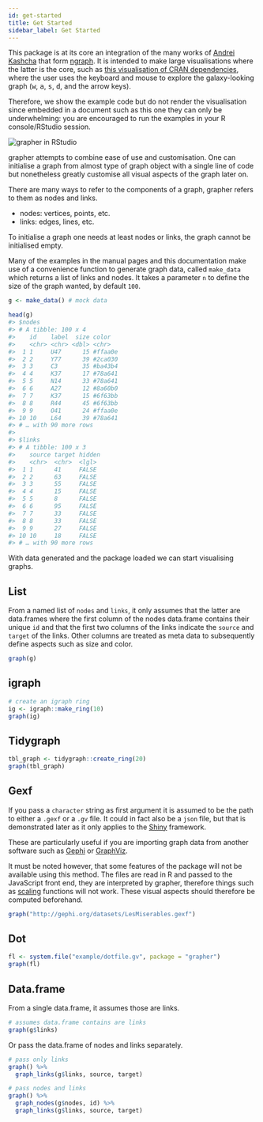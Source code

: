 ```yaml
---
id: get-started
title: Get Started
sidebar_label: Get Started
---
```


This package is at its core an integration of the many works of [Andrei Kashcha](credits.md) that form [ngraph](https://github.com/anvaka/ngraph). It is intended to make large visualisations where the latter is the core, such as [this visualisation of CRAN dependencies](http://shiny.john-coene.com/cran), where the user uses the keyboard and mouse to explore the galaxy-looking graph (<kbd>w</kbd>, <kbd>a</kbd>, <kbd>s</kbd>, <kbd>d</kbd>, and the arrow keys).

Therefore, we show the example code but do not render the visualisation since embedded in a document such as this one they can only be underwhelming: you are encouraged to run the examples in your R console/RStudio session.

![grapher in RStudio](../img/rstudio.png)

grapher attempts to combine ease of use and customisation. One can initialise a graph from almost type of graph object with a single line of code but nonetheless greatly customise all visual aspects of the graph later on. 

There are many ways to refer to the components of a graph, grapher refers to them as nodes and links.

- nodes: vertices, points, etc.
- links: edges, lines, etc.

To initialise a graph one needs at least nodes or links, the graph cannot be initialised empty. 

Many of the examples in the manual pages and this documentation make use of a convenience function to generate graph data, called `make_data` which returns a list of links and nodes. It takes a parameter `n` to define the size of the graph wanted, by default `100`.

```r
g <- make_data() # mock data

head(g)
#> $nodes
#> # A tibble: 100 x 4
#>    id    label  size color  
#>    <chr> <chr> <dbl> <chr>  
#>  1 1     U47      15 #ffaa0e
#>  2 2     Y77      39 #2ca030
#>  3 3     C3       35 #ba43b4
#>  4 4     K37      17 #78a641
#>  5 5     N14      33 #78a641
#>  6 6     A27      12 #8a60b0
#>  7 7     K37      15 #6f63bb
#>  8 8     R44      45 #6f63bb
#>  9 9     O41      24 #ffaa0e
#> 10 10    L64      39 #78a641
#> # … with 90 more rows
#> 
#> $links
#> # A tibble: 100 x 3
#>    source target hidden
#>    <chr>  <chr>  <lgl> 
#>  1 1      41     FALSE 
#>  2 2      63     FALSE 
#>  3 3      55     FALSE 
#>  4 4      15     FALSE 
#>  5 5      8      FALSE 
#>  6 6      95     FALSE 
#>  7 7      33     FALSE 
#>  8 8      33     FALSE 
#>  9 9      27     FALSE 
#> 10 10     18     FALSE 
#> # … with 90 more rows
```

With data generated and the package loaded we can start visualising graphs.

## List

From a named list of `nodes` and `links`, it only assumes that the latter are data.frames where the first column of the nodes data.frame contains their unique `id` and that the first two columns of the links indicate the `source` and `target` of the links. Other columns are treated as meta data to subsequently define aspects such as size and color.

```r
graph(g)
```

## igraph

```r
# create an igraph ring
ig <- igraph::make_ring(10)
graph(ig)
```

## Tidygraph

```r
tbl_graph <- tidygraph::create_ring(20)
graph(tbl_graph)
```

## Gexf

If you pass a `character` string as first argument it is assumed to be the path to either a `.gexf` or a `.gv` file. It could in fact also be a `json` file, but that is demonstrated later as it only applies to the [Shiny](https://shiny.rstudio.com/) framework.

These are particularly useful if you are importing graph data from another software such as [Gephi](https://gephi.org/) or [GraphViz](https://www.graphviz.org/).

It must be noted however, that some features of the package will not be available using this method. The files are read in R and passed to the JavaScript front end, they are interpreted by grapher, therefore things such as [scaling](scale_node_color.md) functions will not work. These visual aspects should therefore be computed beforehand.

```r
graph("http://gephi.org/datasets/LesMiserables.gexf")
```

## Dot

```r
fl <- system.file("example/dotfile.gv", package = "grapher")
graph(fl)
```

## Data.frame

From a single data.frame, it assumes those are links.

```r
# assumes data.frame contains are links
graph(g$links)
```

Or pass the data.frame of nodes and links separately.

```r
# pass only links
graph() %>% 
  graph_links(g$links, source, target)

# pass nodes and links
graph() %>% 
  graph_nodes(g$nodes, id) %>% 
  graph_links(g$links, source, target)
```